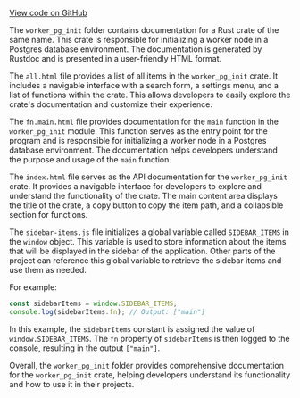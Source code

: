 [View code on GitHub](git@github.com:wangpatrick57/parkbench.git/.autodoc/docs/json/target/doc/worker_pg_init)

The `worker_pg_init` folder contains documentation for a Rust crate of the same name. This crate is responsible for initializing a worker node in a Postgres database environment. The documentation is generated by Rustdoc and is presented in a user-friendly HTML format.

The `all.html` file provides a list of all items in the `worker_pg_init` crate. It includes a navigable interface with a search form, a settings menu, and a list of functions within the crate. This allows developers to easily explore the crate's documentation and customize their experience.

The `fn.main.html` file provides documentation for the `main` function in the `worker_pg_init` module. This function serves as the entry point for the program and is responsible for initializing a worker node in a Postgres database environment. The documentation helps developers understand the purpose and usage of the `main` function.

The `index.html` file serves as the API documentation for the `worker_pg_init` crate. It provides a navigable interface for developers to explore and understand the functionality of the crate. The main content area displays the title of the crate, a copy button to copy the item path, and a collapsible section for functions.

The `sidebar-items.js` file initializes a global variable called `SIDEBAR_ITEMS` in the `window` object. This variable is used to store information about the items that will be displayed in the sidebar of the application. Other parts of the project can reference this global variable to retrieve the sidebar items and use them as needed.

For example:

```javascript
const sidebarItems = window.SIDEBAR_ITEMS;
console.log(sidebarItems.fn); // Output: ["main"]
```

In this example, the `sidebarItems` constant is assigned the value of `window.SIDEBAR_ITEMS`. The `fn` property of `sidebarItems` is then logged to the console, resulting in the output `["main"]`.

Overall, the `worker_pg_init` folder provides comprehensive documentation for the `worker_pg_init` crate, helping developers understand its functionality and how to use it in their projects.
